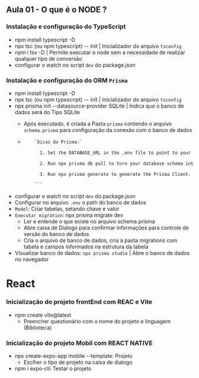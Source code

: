 ## Aula 01 - O que é o NODE ?

### Instalação e configuração do TypeScript

- npm install typescript -D
- npx tsc (ou npm typescript) -- init | Inicializador do arquivo `tsconfig`
- npm i tsx -D | Permite executar o node sem a necessidade de realizar qualquer tipo de conversão
- configurar o watch no script `dev` do package.json

### Instalação e configuração do ORM `Prisma`

- npm install typescript -D
- npx tsc (ou npm typescript) -- init | Inicializador do arquivo `tsconfig`
- npx prisma init --datasource-provider SQLite | Indica que o banco de dados será do Tipo SQLite
  - Após executado, é criada a Pasta `prisma` contendo o arquivo `schema.prisma` para configuração da conexão com o banco de dados

  - ```bash
        `Dicas do Prisma:`

          1. Set the DATABASE_URL in the .env file to point to your existing database. If your database has no tables yet, read https://pris.ly/d/getting-started.

          2. Run npx prisma db pull to turn your database schema into a Prisma schema.      

          3. Run npx prisma generate to generate the Prisma Client. You can then start querying your database.

        ```

- configurar o watch no script `dev` do package.json
- Configurar no arquivo `.env` o path do banco de dados
- `Model`: Criar tabelas, setando chave e valor
- `Executar migration`: npx prisma migrate dev
  - Ler e entende o que existe no arquivo schema.prisma
  - Abre caixa de Dialogo para confirmar informações para controle de versão do banco de dados
  - Cria o arquivo de banco de dados, cria a pasta migrations com tabela e campos informados na estrutura da tabela
- Visualizar banco de dados: `npx prisma studio` | Abre o banco de dados no navegador


# React

### Inicialização do projeto frontEnd com REAC e Vite

  - npm create vite@latest
    - Preencher questionário com o nome do projeto e linguagem (Biblioteca)

### Inicialização do projeto Mobil com REACT NATIVE
  - npx create-expo-app mobile --template: Projeto
    - Esclher o tipo de projeto na caixa de dialogo
  - npm i expo-cli: Testar o projeto